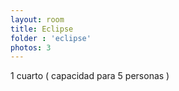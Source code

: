 ```yaml
---
layout: room
title: Eclipse
folder : 'eclipse'
photos: 3
---
```


1 cuarto ( capacidad para 5 personas )